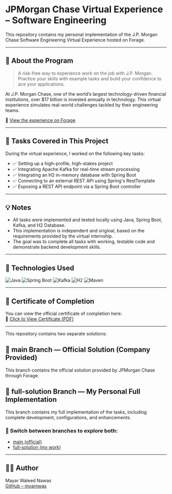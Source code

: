 # JPMorgan Chase Virtual Experience – Software Engineering

This repository contains my personal implementation of the J.P. Morgan Chase Software Engineering Virtual Experience hosted on Forage.

---

## 🧠 About the Program

> A risk-free way to experience work on the job with J.P. Morgan. Practice your skills with example tasks and build your confidence to ace your applications.

At J.P. Morgan Chase, one of the world’s largest technology-driven financial institutions, over $17 billion is invested annually in technology. This virtual experience simulates real-world challenges tackled by their engineering teams.

🔗 [View the experience on Forage](https://www.theforage.com/achievements?virtualInternshipId=E6McHJDKsQYh79moz)

---

## 🧩 Tasks Covered in This Project

During the virtual experience, I worked on the following key tasks:

- ✅ Setting up a high-profile, high-stakes project
- ✅ Integrating Apache Kafka for real-time stream processing
- ✅ Integrating an H2 in-memory database with Spring Boot
- ✅ Connecting to an external REST API using Spring's RestTemplate
- ✅ Exposing a REST API endpoint via a Spring Boot controller

---

## 💡 Notes

- All tasks were implemented and tested locally using Java, Spring Boot, Kafka, and H2 Database.
- This implementation is independent and original, based on the requirements provided by the virtual internship.
- The goal was to complete all tasks with working, testable code and demonstrate backend development skills.

---

## 🚀 Technologies Used

![Java](https://img.shields.io/badge/Java-ED8B00?style=for-the-badge&logo=java&logoColor=white)
![Spring Boot](https://img.shields.io/badge/Spring_Boot-6DB33F?style=for-the-badge&logo=spring-boot&logoColor=white)
![Kafka](https://img.shields.io/badge/Kafka-231F20?style=for-the-badge&logo=apache-kafka&logoColor=white)
![H2](https://img.shields.io/badge/H2--Database-007396?style=for-the-badge&logo=datagrip&logoColor=white)
![Maven](https://img.shields.io/badge/Maven-C71A36?style=for-the-badge&logo=apachemaven&logoColor=white)

---

## 📄 Certificate of Completion

You can view the official certificate of completion here:  
📄 [Click to View Certificate (PDF)](https://forage-uploads-prod.s3.amazonaws.com/completion-certificates/Sj7temL583QAYpHXD/E6McHJDKsQYh79moz_Sj7temL583QAYpHXD_NmZiCPykDnFMuan93_1753817616228_completion_certificate.pdf)

---

This repository contains two separate solutions:

## 🔹 main Branch — Official Solution (Company Provided)
This branch contains the official solution provided by JPMorgan Chase through Forage. 

## 🔹 full-solution Branch — My Personal Full Implementation
This branch contains my full implementation of the tasks, including complete development, configurations, and enhancements.

### 🔀 Switch between branches to explore both:
- [main (official)](https://github.com/myarnwas/JPMorgan-Chase-Virtual-Experience-Software-Engineering/tree/main)
- [full-solution (my work)](https://github.com/myarnwas/JPMorgan-Chase-Virtual-Experience-Software-Engineering/tree/full-solution)

---

## 👩‍💻 Author

Mayar Waleed Nawas  
[GitHub – myarnwas](https://github.com/myarnwas)

